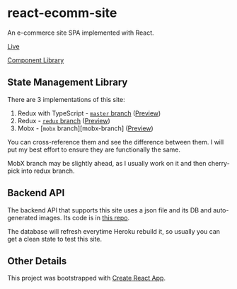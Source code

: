 # react-ecomm-site

An e-commerce site SPA implemented with React.

[Live](https://shopit.space/)

[Component Library](https://react-ecomm-docs.netlify.com/)

## State Management Library

There are 3 implementations of this site:

1. Redux with TypeScript - [`master` branch][master-branch] ([Preview][master-preview])
1. Redux - [`redux` branch][redux-branch] ([Preview][redux-preview])
1. Mobx - [`mobx` branch][mobx-branch] ([Preview][mobx-preview])

You can cross-reference them and see the difference between them. I will put my best effort to ensure they are functionally the same.

MobX branch may be slightly ahead, as I usually work on it and then cherry-pick into redux branch.

## Backend API

The backend API that supports this site uses a json file and its DB and auto-generated images. Its code is in [this repo][backend-api-repo].

The database will refresh everytime Heroku rebuild it, so usually you can get a clean state to test this site.

## Other Details

This project was bootstrapped with [Create React App](https://github.com/facebook/create-react-app).

[master-branch]: https://github.com/malcolm-kee/react-ecomm-site/tree/master
[redux-branch]: https://github.com/malcolm-kee/react-ecomm-site/tree/redux
[redux-ts-branch]: https://github.com/malcolm-kee/react-ecomm-site/tree/redux-ts
[backend-api-repo]: https://github.com/malcolm-kee/ecomm-db
[master-preview]: https://shopit.space/
[redux-preview]: https://redux.shopit.space/
[mobx-preview]: https://mobx.shopit.space/
